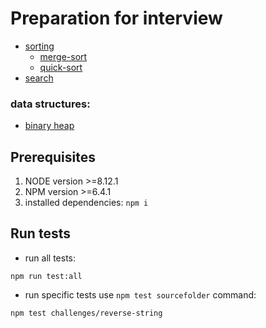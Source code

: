 # Preparation for interview

* [sorting](algorithms/sorting/README.md)
  * [merge-sort](algorithms/sorting/merge-sort/README.md)
  * [quick-sort](algorithms/sorting/quick-sort/README.md)
* [search](algorithms/search/README.md)

### data structures:
* [binary heap](data-structures/binary-heap/README.md)

## Prerequisites
1. NODE version >=8.12.1
2. NPM version >=6.4.1
3. installed dependencies: `npm i`

## Run tests
* run all tests:
```
npm run test:all
```
* run specific tests use `npm test sourcefolder` command:
```
npm test challenges/reverse-string
```
